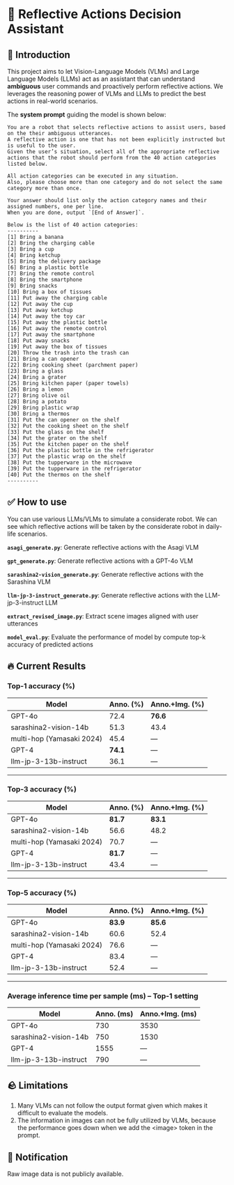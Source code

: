 # 🤖 Reflective Actions Decision Assistant

## 💬 Introduction
This project aims to let Vision-Language Models (VLMs) and Large Language Models (LLMs) act as an assistant that can understand **ambiguous** user commands and proactively perform reflective actions. We leverages the reasoning power of VLMs and LLMs to predict the best actions in real-world scenarios.

The **system prompt** guiding the model is shown below:

```text
You are a robot that selects reflective actions to assist users, based on the their ambiguous utterances.
A reflective action is one that has not been explicitly instructed but is useful to the user.  
Given the user’s situation, select all of the appropriate reflective actions that the robot should perform from the 40 action categories listed below.

All action categories can be executed in any situation.  
Also, please choose more than one category and do not select the same category more than once.

Your answer should list only the action category names and their assigned numbers, one per line.  
When you are done, output `[End of Answer]`.

Below is the list of 40 action categories:
----------
[1] Bring a banana  
[2] Bring the charging cable  
[3] Bring a cup  
[4] Bring ketchup  
[5] Bring the delivery package  
[6] Bring a plastic bottle  
[7] Bring the remote control  
[8] Bring the smartphone  
[9] Bring snacks  
[10] Bring a box of tissues  
[11] Put away the charging cable  
[12] Put away the cup  
[13] Put away ketchup  
[14] Put away the toy car  
[15] Put away the plastic bottle  
[16] Put away the remote control  
[17] Put away the smartphone  
[18] Put away snacks  
[19] Put away the box of tissues  
[20] Throw the trash into the trash can  
[21] Bring a can opener  
[22] Bring cooking sheet (parchment paper)  
[23] Bring a glass  
[24] Bring a grater  
[25] Bring kitchen paper (paper towels)  
[26] Bring a lemon  
[27] Bring olive oil  
[28] Bring a potato  
[29] Bring plastic wrap  
[30] Bring a thermos  
[31] Put the can opener on the shelf  
[32] Put the cooking sheet on the shelf  
[33] Put the glass on the shelf  
[34] Put the grater on the shelf  
[35] Put the kitchen paper on the shelf  
[36] Put the plastic bottle in the refrigerator  
[37] Put the plastic wrap on the shelf  
[38] Put the tupperware in the microwave  
[39] Put the tupperware in the refrigerator  
[40] Put the thermos on the shelf  
----------
```
## ✅ How to use

You can use various LLMs/VLMs to simulate a considerate robot. We can see which reflective actions will be taken by the considerate robot in daily-life scenarios. 

**`asagi_generate.py`**: Generate reflective actions with the Asagi VLM

**`gpt_generate.py`**: Generate reflective actions with a GPT-4o VLM

**`sarashina2-vision_generate.py`**: Generate reflective actions with the Sarashina VLM   

**`llm-jp-3-instruct_generate.py`**: Generate reflective actions with the LLM-jp-3-instruct LLM 

**`extract_revised_image.py`**: Extract scene images aligned with user utterances

**`model_eval.py`**: Evaluate the performance of model by compute top-k accuracy of predicted actions

## 🔥 Current Results
### Top-1 accuracy (%)

| Model | Anno. (%) | Anno.+Img. (%) |
|-------|-----------|----------------|
| GPT-4o | 72.4 | **76.6** |
| sarashina2-vision-14b | 51.3 | 43.4 |
| multi-hop (Yamasaki 2024) | 45.4 | — |
| GPT-4 | **74.1** | — |
| llm-jp-3-13b-instruct | 36.1 | — |

---

### Top-3 accuracy (%)

| Model | Anno. (%) | Anno.+Img. (%) |
|-------|-----------|----------------|
| GPT-4o | **81.7** | **83.1** |
| sarashina2-vision-14b | 56.6 | 48.2 |
| multi-hop (Yamasaki 2024) | 70.7 | — |
| GPT-4 | **81.7** | — |
| llm-jp-3-13b-instruct | 43.4 | — |

---

### Top-5 accuracy (%)

| Model | Anno. (%) | Anno.+Img. (%) |
|-------|-----------|----------------|
| GPT-4o | **83.9** | **85.6** |
| sarashina2-vision-14b | 60.6 | 52.4 |
| multi-hop (Yamasaki 2024) | 76.6 | — |
| GPT-4 | 83.4 | — |
| llm-jp-3-13b-instruct | 52.4 | — |

---

### Average inference time per sample (ms) – Top-1 setting

| Model | Anno. (ms) | Anno.+Img. (ms) |
|-------|------------|-----------------|
| GPT-4o | 730 | 3530 |
| sarashina2-vision-14b | 750 | 1530 |
| GPT-4 | 1555 | — |
| llm-jp-3-13b-instruct | 790 | — |


## 🪨 Limitations
1. Many VLMs can not follow the output format given which makes it difficult to evaluate the models.
2. The information in images can not be fully utilized by VLMs, because the performance goes down when we add the \<image\> token in the prompt.


## 📢 Notification
Raw image data is not publicly available.


